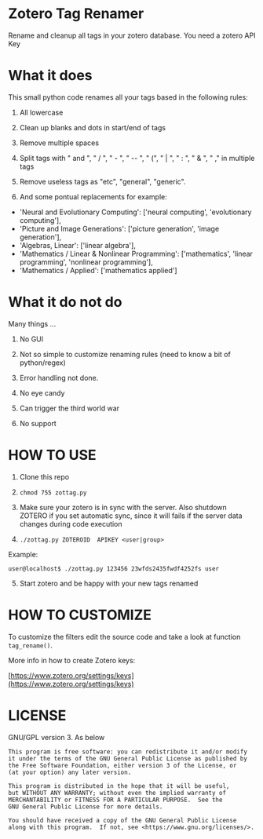 Zotero Tag Renamer
==================

Rename  and cleanup all tags in your zotero database. You need a zotero API Key

What it does
=============

This small python code renames all your tags based in the following rules:

1. All lowercase

2. Clean up blanks and dots in start/end of tags

3. Remove multiple spaces

4. Split tags with " and ", " / ", " - ", " -- ", " (", " | ", " : ", " & ", " ," in multiple tags

5. Remove useless tags as "etc", "general", "generic".

6. And some pontual replacements for example:
  - 'Neural and Evolutionary Computing':                ['neural computing', 'evolutionary computing'],
  - 'Picture and Image Generations':                    ['picture generation', 'image generation'],
  - 'Algebras, Linear':                                 ['linear algebra'],
  - 'Mathematics / Linear & Nonlinear Programming':     ['mathematics', 'linear programming', 'nonlinear programming'],
  - 'Mathematics / Applied':                            ['mathematics applied']


What it do not do
==================

Many things ...

1. No GUI

2. Not so simple to customize renaming rules (need to know a bit of
   python/regex)

3. Error handling not done.

4. No eye candy

5. Can trigger the third world war

6. No support


HOW TO USE
==========

1. Clone this repo

2. `chmod 755 zottag.py`

3. Make sure your zotero is in sync with the server. Also shutdown ZOTERO if you
   set automatic sync, since it will fails if the server data changes during 
   code execution

4. `./zottag.py ZOTEROID  APIKEY <user|group>`

Example:

```
user@localhost$ ./zottag.py 123456 23wfds2435fwdf4252fs user
```

5. Start zotero and be happy with your new tags renamed

HOW TO CUSTOMIZE
================

To customize the filters edit the source code and take a look at function `tag_rename()`.

More info in how to create Zotero keys:

[https://www.zotero.org/settings/keys](https://www.zotero.org/settings/keys)


LICENSE
=======

GNU/GPL version 3. As below

    This program is free software: you can redistribute it and/or modify
    it under the terms of the GNU General Public License as published by
    the Free Software Foundation, either version 3 of the License, or
    (at your option) any later version.

    This program is distributed in the hope that it will be useful,
    but WITHOUT ANY WARRANTY; without even the implied warranty of
    MERCHANTABILITY or FITNESS FOR A PARTICULAR PURPOSE.  See the
    GNU General Public License for more details.

    You should have received a copy of the GNU General Public License
    along with this program.  If not, see <https://www.gnu.org/licenses/>.
